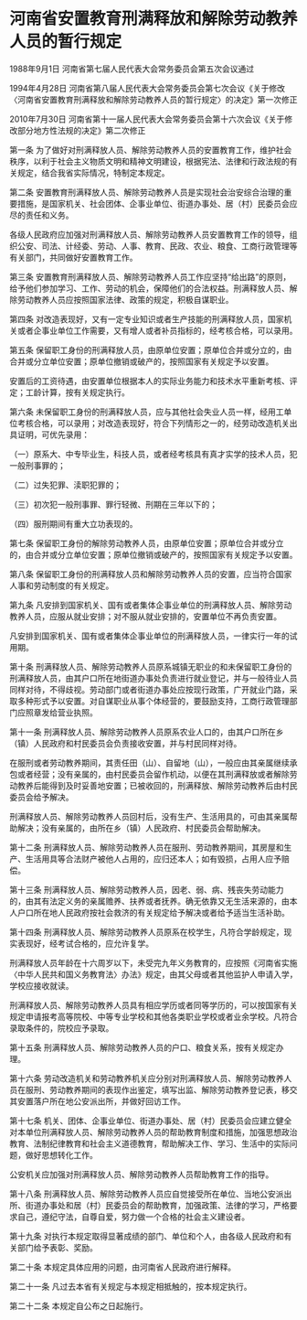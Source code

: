 # 河南省安置教育刑满释放和解除劳动教养人员的暂行规定

1988年9月1日 河南省第七届人民代表大会常务委员会第五次会议通过

1994年4月28日 河南省第八届人民代表大会常务委员会第七次会议《关于修改〈河南省安置教育刑满释放和解除劳动教养人员的暂行规定〉的决定》第一次修正

2010年7月30日 河南省第十一届人民代表大会常务委员会第十六次会议《关于修改部分地方性法规的决定》第二次修正

<!-- INFO END -->

第一条 为了做好对刑满释放人员、解除劳动教养人员的安置教育工作，维护社会秩序，以利于社会主义物质文明和精神文明建设，根据宪法、法律和行政法规的有关规定，结合我省实际情况，特制定本规定。

第二条 安置教育刑满释放人员、解除劳动教养人员是实现社会治安综合治理的重要措施，是国家机关、社会团体、企事业单位、街道办事处、居（村）民委员会应尽的责任和义务。

各级人民政府应加强对刑满释放人员、解除劳动教养人员安置教育工作的领导，组织公安、司法、计经委、劳动、人事、教育、民政、农业、粮食、工商行政管理等有关部门，共同做好安置教育工作。

第三条 安置教育刑满释放人员、解除劳动教养人员工作应坚持“给出路”的原则，给予他们参加学习、工作、劳动的机会，保障他们的合法权益。刑满释放人员、解除劳动教养人员应按照国家法律、政策的规定，积极自谋职业。

第四条 对改造表现好，又有一定专业知识或者生产技能的刑满释放人员，国家机关或者企事业单位工作需要，又有增人或者补员指标的，经考核合格，可以录用。

第五条 保留职工身份的刑满释放人员，由原单位安置；原单位合并或分立的，由合并或分立单位安置；原单位撤销或破产的，按照国家有关规定予以安置。

安置后的工资待遇，由安置单位根据本人的实际业务能力和技术水平重新考核、评定；工龄计算，按有关规定执行。

第六条 未保留职工身份的刑满释放人员，应与其他社会失业人员一样，经用工单位考核合格，可以录用；对改造表现好，符合下列情形之一的，经劳动改造机关出具证明，可优先录用：

（一）原系大、中专毕业生，科技人员，或者经考核具有真才实学的技术人员，犯一般刑事罪的；

（二）过失犯罪、渎职犯罪的；

（三）初次犯一般刑事罪、罪行轻微、刑期在三年以下的；

（四）服刑期间有重大立功表现的。

第七条 保留职工身份的解除劳动教养人员，由原单位安置；原单位合并或分立的，由合并或分立单位安置；原单位撤销或破产的，按照国家有关规定予以安置。

第八条 保留职工身份的刑满释放人员和解除劳动教养人员的安置，应当符合国家人事和劳动制度的有关规定。

第九条 凡安排到国家机关、国有或者集体企事业单位的刑满释放人员、解除劳动教养人员，应服从就业安排；对不服从就业安排的，安置单位不再负责安置。

凡安排到国家机关、国有或者集体企事业单位的刑满释放人员，一律实行一年的试用期。

第十条 刑满释放人员、解除劳动教养人员原系城镇无职业的和未保留职工身份的刑满释放人员，由其户口所在地街道办事处负责进行就业登记，并与一般待业人员同样对待，不得歧视。劳动部门或者街道办事处应按现行政策，广开就业门路，采取多种形式予以安置。对自谋职业从事个体经营的，要鼓励支持，工商行政管理部门应照章发给营业执照。

第十一条 刑满释放人员、解除劳动教养人员原系农业人口的，由其户口所在乡（镇）人民政府和村民委员会负责接收安置，并与村民同样对待。

在服刑或者劳动教养期间，其责任田（山）、自留地（山），一般应由其亲属继续承包或者经营；没有亲属的，由村民委员会留作机动，以便在其刑满释放或者解除劳动教养后能得到及时妥善地安置；已被收回的，刑满释放、解除劳动教养后由村民委员会给予解决。

刑满释放人员、解除劳动教养人员回村后，没有生产、生活用具的，可由其亲属帮助解决；没有亲属的，由所在乡（镇）人民政府、村民委员会帮助解决。

第十二条 刑满释放人员、解除劳动教养人员在服刑、劳动教养期间，其房屋和生产、生活用具等合法财产被他人占用的，应归还本人；如有毁损，占用人应予赔偿。

第十三条 刑满释放人员、解除劳动教养人员，因老、弱、病、残丧失劳动能力的，由其有法定义务的亲属赡养、扶养或者抚养。确无依靠又无生活来源的，由本人户口所在地人民政府按社会救济的有关规定给予解决或者给予适当生活补助。

第十四条 刑满释放人员、解除劳动教养人员原系在校学生，凡符合学龄规定，现实表现好，经考试合格的，应允许复学。

刑满释放人员年龄在十六周岁以下，未受完九年义务教育的，应按照《河南省实施〈中华人民共和国义务教育法〉办法》规定，由其父母或者其他监护人申请入学，学校应接收就读。

刑满释放人员、解除劳动教养人员具有相应学历或者同等学历的，可以按国家有关规定申请报考高等院校、中等专业学校和其他各类职业学校或者业余学校。凡符合录取条件的，院校应予录取。

第十五条 刑满释放人员、解除劳动教养人员的户口、粮食关系，按有关规定办理。

第十六条 劳动改造机关和劳动教养机关应分别对刑满释放人员、解除劳动教养人员在服刑、劳动教养期间的表现作出鉴定，填写出监、解除劳动教养登记表，移交其安置落户所在地公安派出所，并做好回访工作。

第十七条 机关、团体、企事业单位、街道办事处、居（村）民委员会应建立健全对本单位刑满释放人员、解除劳动教养人员的帮助教育制度和措施，加强思想政治教育、法制纪律教育和社会主义道德教育，帮助解决工作、学习、生活中的实际问题，做好思想转化工作。

公安机关应加强对刑满释放人员、解除劳动教养人员帮助教育工作的指导。

第十八条 刑满释放人员、解除劳动教养人员应自觉接受所在单位、当地公安派出所、街道办事处和居（村）民委员会的帮助教育，加强政策、法律的学习，严格要求自己，遵纪守法，自尊自爱，努力做一个合格的社会主义建设者。

第十九条 对执行本规定取得显著成绩的部门、单位和个人，由各级人民政府和有关部门给予表彰、奖励。

第二十条 本规定具体应用的问题，由河南省人民政府进行解释。

第二十一条 凡过去本省有关规定与本规定相抵触的，按本规定执行。

第二十二条 本规定自公布之日起施行。